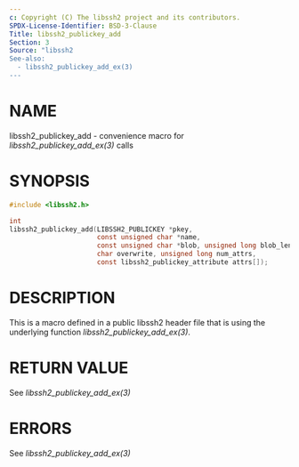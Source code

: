 ```yaml
---
c: Copyright (C) The libssh2 project and its contributors.
SPDX-License-Identifier: BSD-3-Clause
Title: libssh2_publickey_add
Section: 3
Source: "libssh2
See-also:
  - libssh2_publickey_add_ex(3)
---
```


# NAME

libssh2_publickey_add - convenience macro for *libssh2_publickey_add_ex(3)* calls

# SYNOPSIS

~~~c
#include <libssh2.h>

int
libssh2_publickey_add(LIBSSH2_PUBLICKEY *pkey,
                      const unsigned char *name,
                      const unsigned char *blob, unsigned long blob_len,
                      char overwrite, unsigned long num_attrs,
                      const libssh2_publickey_attribute attrs[]);
~~~

# DESCRIPTION

This is a macro defined in a public libssh2 header file that is using the
underlying function *libssh2_publickey_add_ex(3)*.

# RETURN VALUE

See *libssh2_publickey_add_ex(3)*

# ERRORS

See *libssh2_publickey_add_ex(3)*

